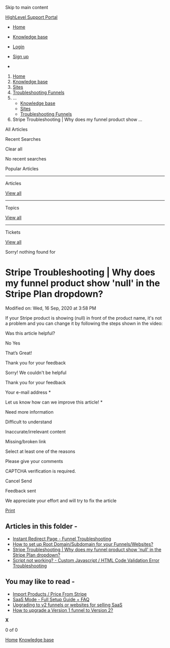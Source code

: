 Skip to main content

[ HighLevel Support Portal ](https://help.gohighlevel.com)

  * [ Home ](/support/home)
  * [ Knowledge base ](/support/solutions)

  * [Login](/support/login)
  * [Sign up](/support/signup)
  * 

  1. [Home](/support/home)
  2. [Knowledge base](/support/solutions)
  3. [Sites](/support/solutions/48000449581)
  4. [Troubleshooting Funnels](/support/solutions/folders/48000666012)
  5. ... 
     * [Knowledge base](/support/solutions)
     * [Sites](/support/solutions/48000449581)
     * [Troubleshooting Funnels](/support/solutions/folders/48000666012)
  6. Stripe Troubleshooting | Why does my funnel product show ...

All  Articles 

Recent Searches

Clear all

No recent searches

Popular Articles

* * *

Articles

[View all](/support/search/solutions)

* * *

Topics

[View all](/support/search/topics)

* * *

Tickets

[View all](/support/search/tickets)

Sorry! nothing found for   

# Stripe Troubleshooting | Why does my funnel product show 'null' in the Stripe Plan dropdown?

Modified on: Wed, 16 Sep, 2020 at 3:58 PM

If your Stripe product is showing (null) in front of the product name, it's not a problem and you can change it by following the steps shown in the video:

Was this article helpful?

No  Yes 

That’s Great!

Thank you for your feedback

Sorry! We couldn't be helpful

Thank you for your feedback

Your e-mail address *

Let us know how can we improve this article! *

Need more information 

Difficult to understand 

Inaccurate/irrelevant content 

Missing/broken link 

Select at least one of the reasons 

Please give your comments 

CAPTCHA verification is required. 

Cancel  Send 

Feedback sent

We appreciate your effort and will try to fix the article

[Print](javascript:print\(\))

## Articles in this folder -

  * [Instant Redirect Page - Funnel Troubleshooting](/support/solutions/articles/48000980323-instant-redirect-page-funnel-troubleshooting)
  * [How to set up Root Domain/Subdomain for your Funnels/Websites?](/support/solutions/articles/48001153720-how-to-set-up-root-domain-subdomain-for-your-funnels-websites-)
  * [Stripe Troubleshooting | Why does my funnel product show 'null' in the Stripe Plan dropdown?](/support/solutions/articles/48001158591-stripe-troubleshooting-why-does-my-funnel-product-show-null-in-the-stripe-plan-dropdown-)
  * [Script not working? - Custom Javascript / HTML Code Validation Error Troubleshooting](/support/solutions/articles/48001159729-script-not-working-custom-javascript-html-code-validation-error-troubleshooting)

## You may like to read -

  * [Import Products / Price From Stripe](/support/solutions/articles/48001202184-import-products-price-from-stripe)
  * [SaaS Mode - Full Setup Guide + FAQ](/support/solutions/articles/48001184920-saas-mode-full-setup-guide-faq)
  * [Upgrading to v2 funnels or websites for selling SaaS](/support/solutions/articles/48001210773-upgrading-to-v2-funnels-or-websites-for-selling-saas)
  * [How to upgrade a Version 1 funnel to Version 2?](/support/solutions/articles/48001204903-how-to-upgrade-a-version-1-funnel-to-version-2-)

**X**

0 of 0 []()

[Home](/support/home) [Knowledge base](/support/solutions)

